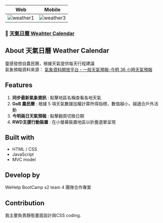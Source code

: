 | Web | Mobile |
|-----|--------|
|![weather1](https://user-images.githubusercontent.com/95632624/173239922-a1b6d87b-8cbb-4ab3-83a1-85320e7dd632.gif)|![weather3](https://user-images.githubusercontent.com/95632624/173241036-6519a9ae-e9a6-4038-9bff-13b04df036a0.gif)|

### 🚀 [天氣日曆 Weahter Calendar](https://hsini65018.github.io/Team_4/)


## About 天氣日曆 Weather Calendar
靈感發想自農民曆，根據天氣提供每天行程建議  
氣象預報資料來源： [氣象資料開放平台 - 一般天氣預報-今明 36 小時天氣預報](opendata.cwb.gov.tw/api)  

## Features
1. **同步最新氣象資訊** : 點擊地區名稱查看各地天氣
2. **GoB 農民曆** : 根據 5 項天氣數據加權計算所得指標，數值越小，越適合戶外活動
3. **今明兩日天氣預報** : 點擊翻頁切換日期
4. **RWD支援行動裝置** : 在小螢幕裝置地區以折疊選單呈現

## Built with
* HTML / CSS
* JavaScript
* MVC model

## Develop by
WeHelp BootCamp s2 team 4 
團隊合作專案

## Contribution
我主要負責靜態畫面設計與CSS coding.

